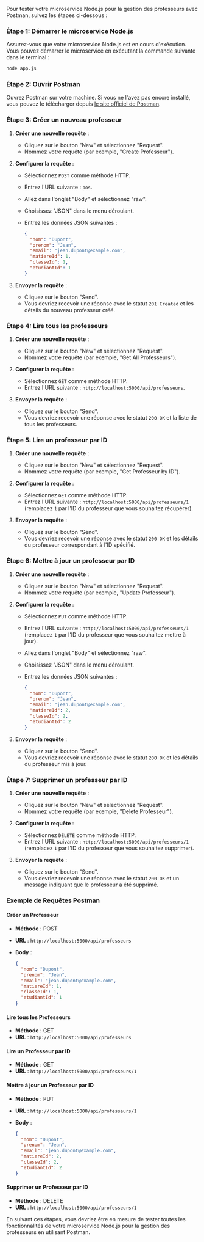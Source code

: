 Pour tester votre microservice Node.js pour la gestion des professeurs avec Postman, suivez les étapes ci-dessous :

### Étape 1: Démarrer le microservice Node.js

Assurez-vous que votre microservice Node.js est en cours d'exécution. Vous pouvez démarrer le microservice en exécutant la commande suivante dans le terminal :

```bash
node app.js
```

### Étape 2: Ouvrir Postman

Ouvrez Postman sur votre machine. Si vous ne l'avez pas encore installé, vous pouvez le télécharger depuis [le site officiel de Postman](https://www.postman.com/).

### Étape 3: Créer un nouveau professeur

1. **Créer une nouvelle requête** :
   - Cliquez sur le bouton "New" et sélectionnez "Request".
   - Nommez votre requête (par exemple, "Create Professeur").

2. **Configurer la requête** :
   - Sélectionnez `POST` comme méthode HTTP.
   - Entrez l'URL suivante : `pos`.
   - Allez dans l'onglet "Body" et sélectionnez "raw".
   - Choisissez "JSON" dans le menu déroulant.
   - Entrez les données JSON suivantes :

     ```json
     {
       "nom": "Dupont",
       "prenom": "Jean",
       "email": "jean.dupont@example.com",
       "matiereId": 1,
       "classeId": 1,
       "etudiantId": 1
     }
     ```

3. **Envoyer la requête** :
   - Cliquez sur le bouton "Send".
   - Vous devriez recevoir une réponse avec le statut `201 Created` et les détails du nouveau professeur créé.

### Étape 4: Lire tous les professeurs

1. **Créer une nouvelle requête** :
   - Cliquez sur le bouton "New" et sélectionnez "Request".
   - Nommez votre requête (par exemple, "Get All Professeurs").

2. **Configurer la requête** :
   - Sélectionnez `GET` comme méthode HTTP.
   - Entrez l'URL suivante : `http://localhost:5000/api/professeurs`.

3. **Envoyer la requête** :
   - Cliquez sur le bouton "Send".
   - Vous devriez recevoir une réponse avec le statut `200 OK` et la liste de tous les professeurs.

### Étape 5: Lire un professeur par ID

1. **Créer une nouvelle requête** :
   - Cliquez sur le bouton "New" et sélectionnez "Request".
   - Nommez votre requête (par exemple, "Get Professeur by ID").

2. **Configurer la requête** :
   - Sélectionnez `GET` comme méthode HTTP.
   - Entrez l'URL suivante : `http://localhost:5000/api/professeurs/1` (remplacez `1` par l'ID du professeur que vous souhaitez récupérer).

3. **Envoyer la requête** :
   - Cliquez sur le bouton "Send".
   - Vous devriez recevoir une réponse avec le statut `200 OK` et les détails du professeur correspondant à l'ID spécifié.

### Étape 6: Mettre à jour un professeur par ID

1. **Créer une nouvelle requête** :
   - Cliquez sur le bouton "New" et sélectionnez "Request".
   - Nommez votre requête (par exemple, "Update Professeur").

2. **Configurer la requête** :
   - Sélectionnez `PUT` comme méthode HTTP.
   - Entrez l'URL suivante : `http://localhost:5000/api/professeurs/1` (remplacez `1` par l'ID du professeur que vous souhaitez mettre à jour).
   - Allez dans l'onglet "Body" et sélectionnez "raw".
   - Choisissez "JSON" dans le menu déroulant.
   - Entrez les données JSON suivantes :

     ```json
     {
       "nom": "Dupont",
       "prenom": "Jean",
       "email": "jean.dupont@example.com",
       "matiereId": 2,
       "classeId": 2,
       "etudiantId": 2
     }
     ```

3. **Envoyer la requête** :
   - Cliquez sur le bouton "Send".
   - Vous devriez recevoir une réponse avec le statut `200 OK` et les détails du professeur mis à jour.

### Étape 7: Supprimer un professeur par ID

1. **Créer une nouvelle requête** :
   - Cliquez sur le bouton "New" et sélectionnez "Request".
   - Nommez votre requête (par exemple, "Delete Professeur").

2. **Configurer la requête** :
   - Sélectionnez `DELETE` comme méthode HTTP.
   - Entrez l'URL suivante : `http://localhost:5000/api/professeurs/1` (remplacez `1` par l'ID du professeur que vous souhaitez supprimer).

3. **Envoyer la requête** :
   - Cliquez sur le bouton "Send".
   - Vous devriez recevoir une réponse avec le statut `200 OK` et un message indiquant que le professeur a été supprimé.

### Exemple de Requêtes Postman

#### Créer un Professeur

- **Méthode** : POST
- **URL** : `http://localhost:5000/api/professeurs`
- **Body** :

  ```json
  {
    "nom": "Dupont",
    "prenom": "Jean",
    "email": "jean.dupont@example.com",
    "matiereId": 1,
    "classeId": 1,
    "etudiantId": 1
  }
  ```

#### Lire tous les Professeurs

- **Méthode** : GET
- **URL** : `http://localhost:5000/api/professeurs`

#### Lire un Professeur par ID

- **Méthode** : GET
- **URL** : `http://localhost:5000/api/professeurs/1`

#### Mettre à jour un Professeur par ID

- **Méthode** : PUT
- **URL** : `http://localhost:5000/api/professeurs/1`
- **Body** :

  ```json
  {
    "nom": "Dupont",
    "prenom": "Jean",
    "email": "jean.dupont@example.com",
    "matiereId": 2,
    "classeId": 2,
    "etudiantId": 2
  }
  ```

#### Supprimer un Professeur par ID

- **Méthode** : DELETE
- **URL** : `http://localhost:5000/api/professeurs/1`

En suivant ces étapes, vous devriez être en mesure de tester toutes les fonctionnalités de votre microservice Node.js pour la gestion des professeurs en utilisant Postman.